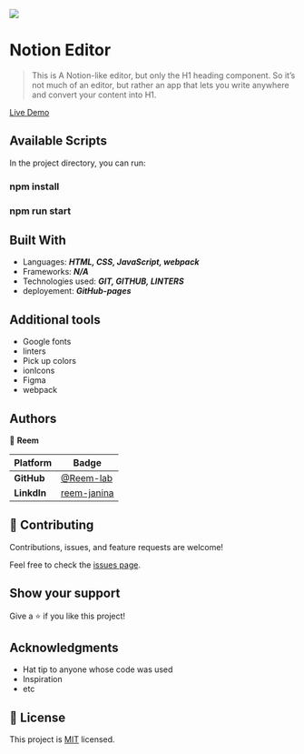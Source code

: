 
![](https://img.shields.io/static/v1?label=BY&message=Reemoz&color=pink)

<!-- Feel Free to Add, Update, Delete Any Section you find needs so -->

# Notion Editor 

> This is A Notion-like editor, but only the H1 heading component. So it’s not much of an editor, but rather an app that lets you write anywhere and convert your content into H1.


<!-- ## Video Presentation 📽 -->




<!-- ## Deploy Demo 🚀 -->

[Live Demo](https://reem-lab.github.io/notion_editor/)




## Available Scripts

In the project directory, you can run:

### npm install

### npm run start




## Built With

- Languages: _**HTML, CSS, JavaScript, webpack**_
- Frameworks: _**N/A**_
- Technologies used: _**GIT, GITHUB, LINTERS**_
- deployement: _**GitHub-pages**_

## Additional tools
 - Google fonts
 - linters
 - Pick up colors
 - ionIcons
 - Figma
 - webpack
 
 <!-- - Test by jest -->


## Authors

<!-- Only Change Username for Different Accounts -->

👤 **Reem**

 Platform | Badge |
 --- | --- |
 **GitHub**  | [@Reem-lab](https://github.com/Reem-lab)
 **LinkdIn** | [reem-janina](https://www.linkedin.com/in/reem-janina-ab74ab21a/)


## 🤝 Contributing

Contributions, issues, and feature requests are welcome!

Feel free to check the [issues page](https://github.com/MrRamoun/WEBDEV/issues).

## Show your support

Give a ⭐️ if you like this project!

## Acknowledgments

- Hat tip to anyone whose code was used
- Inspiration
- etc

## 📝 License

This project is [MIT](/LICENSE) licensed.
